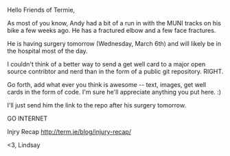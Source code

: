 Hello Friends of Termie,

As most of you know, Andy had a bit of a run in with the MUNI tracks on his bike a few weeks ago. He has a fractured elbow and a few face fractures.

He is having surgery tomorrow (Wednesday, March 6th) and will likely be in the hospital most of the day.

I couldn't think of a better way to send a get well card to a major open source contribtor and nerd than in the form of a public git repository. RIGHT.

Go forth, add what ever you think is awesome -- text, images, get well cards in the form of code. I'm sure he'll appreciate anything you put here. :)

I'll just send him the link to the repo after his surgery tomorrow.

GO INTERNET

Injry Recap
http://term.ie/blog/injury-recap/

<3,
Lindsay
